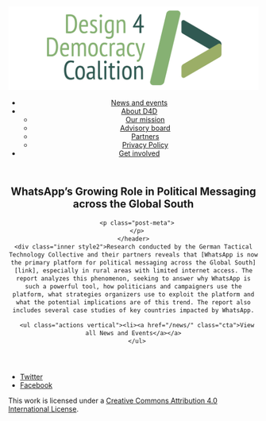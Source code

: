 <!DOCTYPE html>
<html lang="en_US"><head>
  <meta charset="utf-8">
  <meta http-equiv="X-UA-Compatible" content="IE=edge">
  <meta name="viewport" content="width=device-width, initial-scale=1">
  <link rel="apple-touch-icon" sizes="180x180" href="/assets/favicon/apple-touch-icon.png">
  <link rel="icon" type="image/png" sizes="32x32" href="/assets/favicon/favicon-32x32.png">
  <link rel="icon" type="image/png" sizes="16x16" href="/assets/favicon/favicon-16x16.png">
  <link rel="manifest" href="/site.webmanifest">
  <link rel="mask-icon" href="/assets/favicon/safari-pinned-tab.svg" color="#5bbad5">
  <meta name="msapplication-TileColor" content="#00aba9">
  <meta name="theme-color" content="#ffffff">

  
  <!-- Begin Jekyll SEO tag v2.4.0 -->
<title>WhatsApp’s Growing Role in Political Messaging across the Global South | Design 4 Democracy</title>
<meta name="generator" content="Jekyll v3.7.3" />
<meta property="og:title" content="WhatsApp’s Growing Role in Political Messaging across the Global South" />
<meta property="og:locale" content="en_US" />
<meta name="description" content="Research conducted by the German Tactical Technology Collective and their partners reveals that WhatsApp is now the primary platform for political messaging across the Global South, especially in rural areas with limited internet access. The report analyzes this phenomenon, seeking to answer why WhatsApp is such a powerful tool, how politicians and campaigners use the platform, what strategies organizers use to exploit the platform and what the potential implications are of this trend. The report also includes several case studies of key countries impacted by WhatsApp." />
<meta property="og:description" content="Research conducted by the German Tactical Technology Collective and their partners reveals that WhatsApp is now the primary platform for political messaging across the Global South, especially in rural areas with limited internet access. The report analyzes this phenomenon, seeking to answer why WhatsApp is such a powerful tool, how politicians and campaigners use the platform, what strategies organizers use to exploit the platform and what the potential implications are of this trend. The report also includes several case studies of key countries impacted by WhatsApp." />
<link rel="canonical" href="https://design4democracy.org/news/WhatsApps-Growing-Role-in-Political-Messaging-across-the-Global-South.html" />
<meta property="og:url" content="https://design4democracy.org/news/WhatsApps-Growing-Role-in-Political-Messaging-across-the-Global-South.html" />
<meta property="og:site_name" content="Design 4 Democracy" />
<meta property="og:type" content="article" />
<meta property="article:published_time" content="2018-07-03T00:00:00-04:00" />
<meta name="twitter:card" content="summary" />
<meta name="twitter:site" content="@design4dem" />
<meta name="google-site-verification" content="" />
<script type="application/ld+json">
{"description":"Research conducted by the German Tactical Technology Collective and their partners reveals that WhatsApp is now the primary platform for political messaging across the Global South, especially in rural areas with limited internet access. The report analyzes this phenomenon, seeking to answer why WhatsApp is such a powerful tool, how politicians and campaigners use the platform, what strategies organizers use to exploit the platform and what the potential implications are of this trend. The report also includes several case studies of key countries impacted by WhatsApp.","@type":"BlogPosting","url":"https://design4democracy.org/news/WhatsApps-Growing-Role-in-Political-Messaging-across-the-Global-South.html","publisher":{"@type":"Organization","logo":{"@type":"ImageObject","url":"https://design4democracy.org/assets/img/logos/d4d-logo.png"}},"headline":"WhatsApp’s Growing Role in Political Messaging across the Global South","dateModified":"2018-07-03T00:00:00-04:00","datePublished":"2018-07-03T00:00:00-04:00","mainEntityOfPage":{"@type":"WebPage","@id":"https://design4democracy.org/news/WhatsApps-Growing-Role-in-Political-Messaging-across-the-Global-South.html"},"@context":"http://schema.org"}</script>
<!-- End Jekyll SEO tag -->

  <link rel="stylesheet" href="/tarteaucitron/css/tarteaucitron.css">
  <link rel="stylesheet" href="/assets/main.css">

  <link type="application/atom+xml" rel="alternate" href="https://design4democracy.org/feed.xml" title="Design 4 Democracy" />

</head>
<body>
  <!-- Wrapper -->
  <div id="wrapper"><header class="" role="banner" id="header">
    <!-- Logo -->
    <div class="logo">
      <a class="site-title" rel="author" href="/"><img src="/assets/img/d4d-logo.png" alt="Design 4 Democracy" /></a>
    </div><!-- to do: figure out how to manage dropdown -->
      <!-- Nav -->
      <nav id="nav"><ul><li class="current">
            <a class="page-link" href="/news/">
              News and events
            </a></li><li class="">
            <a class="page-link icon fa-angle-down" href="/areas-focus/">
              About D4D
            </a><ul><li>
                  <a href="/areas-focus/">
                    Our mission
                  </a>
              </li><li>
                  <a href="/advisory-board/">
                    Advisory board
                  </a>
              </li><li>
                  <a href="/tech-supporting-partners/">
                    Partners
                  </a>
              </li><li>
                  <a href="/privacy-policy.html">
                    Privacy Policy
                  </a>
              </li></ul></li><li class="">
            <a class="page-link" href="/join-us/">
              Get involved
            </a></li></ul></nav></header>
<section class="main alt event" aria-label="Content">
    <header>
      <h2 class="post-title">WhatsApp’s Growing Role in Political Messaging across the Global South</h2>
      

      <p class="post-meta">
      </p>
    </header>
    <div class="inner style2">Research conducted by the German Tactical Technology Collective and their partners reveals that [WhatsApp is now the primary platform for political messaging across the Global South][link], especially in rural areas with limited internet access. The report analyzes this phenomenon, seeking to answer why WhatsApp is such a powerful tool, how politicians and campaigners use the platform, what strategies organizers use to exploit the platform and what the potential implications are of this trend. The report also includes several case studies of key countries impacted by WhatsApp.


[link]: https://ourdataourselves.tacticaltech.org/posts/whatsapp/



      <ul class="actions vertical"><li><a href="/news/" class="cta">View all News and Events</a></a>
      </ul>
  </div>
</section>
<footer id="footer" class="accent3">
  <ul class="icons">
    <li><a href="https://twitter.com/design4dem" class="icon alt fa-twitter"><span class="label">Twitter</span></a></li>
    <li><a href="https://www.facebook.com/Design4Democracy" class="icon alt fa-facebook"><span class="label">Facebook</span></a></li>
    <!--li><a href="#" class="icon alt fa-instagram"><span class="label">Instagram</span></a></li>
    <li><a href="#" class="icon alt fa-github"><span class="label">GitHub</span></a></li>
    <li><a href="#" class="icon alt fa-phone"><span class="label">Phone</span></a></li>
    <li><a href="#" class="icon alt fa-envelope-o"><span class="label">Email</span></a></li-->
  </ul>
  <p class="copyright">This work is licensed under a <a rel="license" href="http://creativecommons.org/licenses/by/4.0/">Creative Commons Attribution 4.0 International License</a>.</p>
</footer>
</div><!-- /wrapper -->
  <!-- Scripts -->
    <script src="/assets/js/scripts.min.js"></script><script src="/tarteaucitron/tarteaucitron.js"></script>
    <script type="text/javascript">
    (function($) {
      $(document).ready(function(){
        tarteaucitron.init({
          "hashtag": "#tarteaucitron", /* Automatically open the panel with the hashtag */
          "highPrivacy": false, /* disabling the auto consent feature on navigation? */
          "orientation": "top", /* the big banner should be on 'top' or 'bottom'? */
          "adblocker": false, /* Display a message if an adblocker is detected */
          "showAlertSmall": true, /* show the small banner on bottom right? */
          "cookieslist": true, /* Display the list of cookies installed ? */
          "removeCredit": false, /* remove the credit link? */
          //"cookieDomain": ".example.com" /* Domain name on which the cookie for the subdomains will be placed */
        });
      });
    })(jQuery);
    </script><script type="text/javascript">
  tarteaucitron.user.analyticsUa = 'UA-120811815-1';
  tarteaucitron.user.analyticsMore = function () { /* add here your optionnal ga.push() */ };
  (tarteaucitron.job = tarteaucitron.job || []).push('analytics');
</script></body>

</html>
